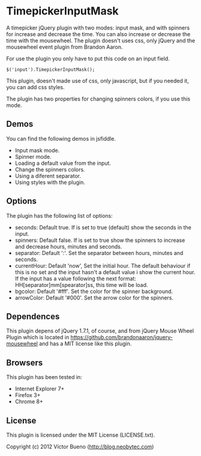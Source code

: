 TimepickerInputMask
===================

A timepicker jQuery plugin with two modes: input mask, and with spinners for increase and decrease the time. 
You can also increase or decrease the time with the mousewheel.
The plugin doesn't uses css, only jQuery and the mousewheel event plugin from Brandon Aaron.

For use the plugin you only have to put this code on an input field.

    $('input').TimepickerInputMask();

This plugin, doesn't made use of css, only javascript, but if you needed it, you can add css styles.

The plugin has two properties for changing spinners colors, if you use this mode.

## Demos

You can find the following demos in jsfiddle.

* Input mask mode.
* Spinner mode.
* Loading a default value from the input.
* Change the spinners colors.
* Using a diferent separator.
* Using styles with the plugin.

## Options

The plugin has the following list of options:

* seconds:      Default true. If is set to true (default) show the seconds in the input.
* spinners:		Default false. If is set to true show the spinners to increase and decrease hours, minutes and seconds.
* separator:	Default ':'. Set the separator between hours, minutes and seconds.
* currentHour:	Default 'now', Set the initial hour. The default behaviour if this is no set and the input hasn't a default value i show the current hour. If the input has a value following the next format: HH[separator]mm[spearator]ss, this time will be load.
* bgcolor:		Default '#fff'. Set the color for the spinner background.
* arrowColor:	Default '#000'. Set the arrow color for the spinners.

## Dependences

This plugin depens of jQuery 1.7.1, of course, and from jQuery Mouse Wheel Plugin which is located in https://github.com/brandonaaron/jquery-mousewheel and has a MIT license like this plugin.

## Browsers

This plugin has been tested in:

* Internet Explorer 7+
* Firefox 3+
* Chrome 8+

## License

This plugin is licensed under the MIT License (LICENSE.txt).

Copyright (c) 2012 Víctor Bueno (http://blog.neobytec.com)